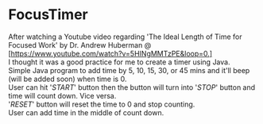 # FocusTimer

After watching a Youtube video regarding 'The Ideal Length of Time for Focused Work' by Dr. Andrew Huberman @ [https://www.youtube.com/watch?v=5HINgMMTzPE&loop=0.] <br />
I thought it was a good practice for me to create a timer using Java. <br />
Simple Java program to add time by 5, 10, 15, 30, or 45 mins and it'll beep (will be added soon) when time is 0. <br />
User can hit '*START*' button then the button will turn into '*STOP*' button and time will count down. Vice versa. <br />
'*RESET*' button will reset the time to 0 and stop counting. <br />
User can add time in the middle of count down. <br />
